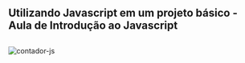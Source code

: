 ## Utilizando Javascript em um projeto básico - Aula de Introdução ao Javascript

##

![contador-js](https://user-images.githubusercontent.com/104471849/171046760-89ccdc93-7b70-4187-a0a6-00c6ad2bcabc.gif)
